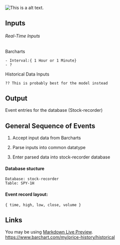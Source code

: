 ![This is a alt text.](https://imgs.search.brave.com/RAK6ZelPhHDXLP_KJ-xXmBkYxbSfVGHPLc7aRLnx-VI/rs:fit:1200:934:1/g:ce/aHR0cHM6Ly93d3cu/cGF5ZmlybWEuY29t/L3dwLWNvbnRlbnQv/dXBsb2Fkcy8yMDE1/LzA4L2FnZ3JlZ2F0/b3IuanBn "cool-pic")


## Inputs
###### Real-Time Inputs
Barcharts

    - Interval:{ 1 Hour or 1 Minute}
    - ?


Historical Data Inputs

    ?? This is probably best for the model instead

## Output

Event entries for the database (Stock-recorder)

## General Sequence of Events

1. Accept input data from Barcharts
    
2. Parse inputs into common datatype

3. Enter parsed data into stock-recorder database

#### Database stucture



    Database: stock-recorder
    Table: SPY-1H

#### Event record layout:
    
    { time, high, low, close, volume }


## Links

You may be using [Markdown Live Preview](https://markdownlivepreview.com/).
https://www.barchart.com/my/price-history/historical

